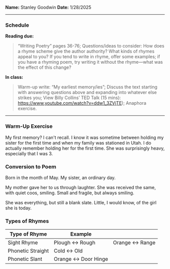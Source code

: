 **Name:** Stanley Goodwin
**Date:** 1/28/2025

---
### Schedule
**Reading due:**
> “Writing Poetry” pages 36-76; Questions/ideas to consider: How does a rhyme scheme give the author authority? What kinds of rhymes appeal to you? If you tend to write in rhyme, offer some examples; if you have a rhyming poem, try writing it without the rhyme—what was the effect of this change?  

**In class:**
> Warm-up write: “My earliest memory/ies”; Discuss the text starting with answering questions above and expanding into whatever else strikes you; View Billy Collins’ TED Talk (15 mins): https://www.youtube.com/watch?v=ddw1_3ZVjTE); Anaphora exercise.

---
### Warm-Up Exercise
My first memory? I can't recall. I know it was sometime between holding my sister for the first time and when my family was stationed in Utah. I do actually remember holding her for the first time. She was surprisingly heavy, especially that I was 3.

### Conversion to Poem
Born in the month of May.
My sister, an ordinary day.

My mother gave her to us through laughter.
She was received the same, with quiet coos, smiling.
Small and fragile, but always smiling.

She was everything, but still a blank slate.
Little, I would know, of the girl she is today.

### Types of Rhymes

| Type of Rhyme     | Example               |                  |
| ----------------- | --------------------- | ---------------- |
| Sight Rhyme       | Plough <-> Rough      | Orange <-> Range |
| Phonetic Straight | Cold <-> Old          |                  |
| Phonetic Slant    | Orange <-> Door Hinge |                  |
